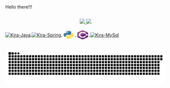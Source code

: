 <div>
Hello there!!!
<img align="center" scr="https://raw.githubusercontent.com/kaique-kira/kaique-kira/main/giphy.gif"/>
</div>

##

<div align="center">
  <a href="https://github.com/kaique-kira">
  <img height="180em" src="https://github-readme-stats.vercel.app/api?username=kaique-kira&show_icons=true&theme=synthwave&include_all_commits=true&count_private=true"/>
  <img height="180em" src="https://github-readme-stats.vercel.app/api/top-langs/?username=kaique-kira&layout=compact&langs_count=7&theme=synthwave"/>
</div>

<div style="display: inline_block"><br>
  <img align="center" alt="Kira-Java" height="30" width="40" src="https://cdn.jsdelivr.net/gh/devicons/devicon/icons/java/java-plain.svg">
  <img align="center" alt="Kira-Spring" height="30" width="40" src="https://cdn.jsdelivr.net/gh/devicons/devicon/icons/spring/spring-original.svg">
  <img align="center" alt="Kira-Python" height="30" width="40" src="https://raw.githubusercontent.com/devicons/devicon/master/icons/python/python-original.svg">
  <img align="center" alt="Kira-Csharp" height="30" width="40" src="https://raw.githubusercontent.com/devicons/devicon/master/icons/csharp/csharp-original.svg">
  <img align="center" alt="Kira-MySql" heigth="30" width="40" src="https://cdn.jsdelivr.net/gh/devicons/devicon/icons/mysql/mysql-plain.svg">
</div>

##

<div> 
 
  ![Snake animation](https://github.com/kaique-kira/kaique-kira/blob/output/github-contribution-grid-snake.svg)
 
</div>
